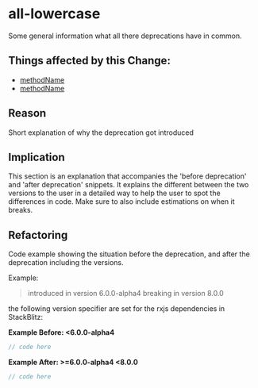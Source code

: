 <!-- ruid-groups

- undefined:
  - https://github.com/timdeschryver/find-deprecations/tree/undefined/all-lowercase/crawled.ts#L12
  - https://github.com/timdeschryver/find-deprecations/tree/undefined/all-lowercase/crawled.ts#L18
  - https://github.com/timdeschryver/find-deprecations/tree/undefined/all-lowercase/crawled.ts#L24

ruid-groups -->

# all-lowercase

Some general information what all there deprecations have in common.

## Things affected by this Change:

- [methodName](url)
- [methodName](url)

## Reason

Short explanation of why the deprecation got introduced

## Implication

This section is an explanation that accompanies the 'before deprecation' and 'after deprecation' snippets.
It explains the different between the two versions to the user in a detailed way to help the user to spot the differences in code.
Make sure to also include estimations on when it breaks.

## Refactoring

Code example showing the situation before the deprecation, and after the deprecation including the versions.

Example:

> introduced in version 6.0.0-alpha4
> breaking in version 8.0.0

the following version specifier are set for the rxjs dependencies in StackBlitz:

**Example Before: <6.0.0-alpha4**

```ts
// code here
```

**Example After: >=6.0.0-alpha4 <8.0.0**

```ts
// code here
```